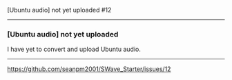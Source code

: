 [Ubuntu audio] not yet uploaded #12

***

### [Ubuntu audio] not yet uploaded

I have yet to convert and upload Ubuntu audio.

***

https://github.com/seanpm2001/SWave_Starter/issues/12

